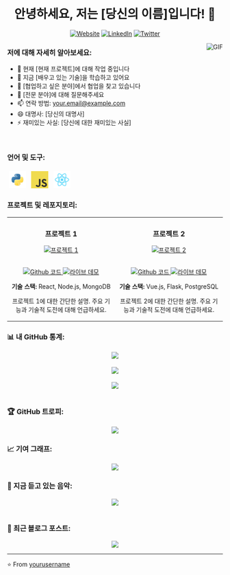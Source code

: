 <h1 align="center">안녕하세요, 저는 [당신의 이름]입니다! 👋</h1>

<p align="center">
  <a href="https://your-website.com"><img src="https://img.shields.io/badge/Website-3b5998?style=flat-square&logo=google-chrome&logoColor=white" alt="Website"></a>
  <a href="https://linkedin.com/in/yourusername"><img src="https://img.shields.io/badge/-LinkedIn-0e76a8?style=flat-square&logo=Linkedin&logoColor=white" alt="LinkedIn"></a>
  <a href="https://twitter.com/yourusername"><img src="https://img.shields.io/badge/-Twitter-00acee?style=flat-square&logo=Twitter&logoColor=white" alt="Twitter"></a>
</p>

<img align="right" height="270px" alt="GIF" src="https://i.pinimg.com/originals/e4/26/70/e426702edf874b181aced1e2fa5c6cde.gif" />

### 저에 대해 자세히 알아보세요:

- 🔭 현재 [현재 프로젝트]에 대해 작업 중입니다
- 🌱 지금 [배우고 있는 기술]을 학습하고 있어요
- 👯 [협업하고 싶은 분야]에서 협업을 찾고 있습니다
- 💬 [전문 분야]에 대해 질문해주세요
- 📫 연락 방법: your.email@example.com
- 😄 대명사: [당신의 대명사]
- ⚡ 재미있는 사실: [당신에 대한 재미있는 사실]

<br>

### 언어 및 도구:

<p align="left">
  <img src="https://raw.githubusercontent.com/github/explore/80688e429a7d4ef2fca1e82350fe8e3517d3494d/topics/python/python.png" alt="Python" height="40" style="vertical-align:top; margin:4px">
  <img src="https://raw.githubusercontent.com/github/explore/80688e429a7d4ef2fca1e82350fe8e3517d3494d/topics/javascript/javascript.png" alt="Javascript" height="40" style="vertical-align:top; margin:4px">
  <img src="https://raw.githubusercontent.com/github/explore/80688e429a7d4ef2fca1e82350fe8e3517d3494d/topics/react/react.png" alt="React" height="40" style="vertical-align:top; margin:4px">
  <!-- 더 많은 기술 아이콘 추가 -->
</p>

### 프로젝트 및 레포지토리:

<table>
  <tr>
    <td width="50%">
      <h3 align="center">프로젝트 1</h3>
      <div align="center">  
        <a href="https://github.com/yourusername/project1" target="_blank">
          <img src="https://github.com/yourusername/project1/raw/main/assets/preview.png" alt="프로젝트 1" height="200px">
        </a>
        <br>
        <br>
        <p>
          <a href="https://github.com/yourusername/project1" target="_blank">
            <img src="https://img.shields.io/badge/코드-github-blue?style=for-the-badge&logo=github" alt="Github 코드">
          </a>  
          <a href="https://project1-demo.com" target="_blank">
            <img src="https://img.shields.io/badge/라이브-데모-green?style=for-the-badge&logo=appveyor" alt="라이브 데모">
          </a>
        </p>
        <p><strong>기술 스택:</strong> React, Node.js, MongoDB</p>
        <p>프로젝트 1에 대한 간단한 설명. 주요 기능과 기술적 도전에 대해 언급하세요.</p>
      </div>
    </td>
    <td width="50%">
      <h3 align="center">프로젝트 2</h3>
      <div align="center">  
        <a href="https://github.com/yourusername/project2" target="_blank">
          <img src="https://github.com/yourusername/project2/raw/main/assets/preview.png" alt="프로젝트 2" height="200px">
        </a>
        <br>
        <br>
        <p>
          <a href="https://github.com/yourusername/project2" target="_blank">
            <img src="https://img.shields.io/badge/코드-github-blue?style=for-the-badge&logo=github" alt="Github 코드">
          </a>  
          <a href="https://project2-demo.com" target="_blank">
            <img src="https://img.shields.io/badge/라이브-데모-green?style=for-the-badge&logo=appveyor" alt="라이브 데모">
          </a>
        </p>
        <p><strong>기술 스택:</strong> Vue.js, Flask, PostgreSQL</p>
        <p>프로젝트 2에 대한 간단한 설명. 주요 기능과 기술적 도전에 대해 언급하세요.</p>
      </div>
    </td>
  </tr>
</table>

### 📊 내 GitHub 통계:

<div align="center">
  <img src="https://github-readme-stats.vercel.app/api?username=yourusername&show_icons=true&count_private=true&hide_border=true" align="center" />
</div>  
<br/>

<div align="center">
  <img src="https://github-readme-streak-stats.herokuapp.com/?user=yourusername&theme=light&hide_border=true" align="center" />
</div>
<br/>

<div align="center">
  <img src="https://github-readme-stats.vercel.app/api/top-langs/?username=yourusername&hide_border=true&layout=compact" align="center" />
</div>
<br/>

### 🏆 GitHub 트로피:
<div align="center">
  <img src="https://github-profile-trophy.vercel.app/?username=yourusername&margin-w=15" align="center" />
</div>

### 📈 기여 그래프:
<div align="center">
  <img src="https://activity-graph.herokuapp.com/graph?username=yourusername&theme=minimal" align="center" />
</div> 

### 🎵 지금 듣고 있는 음악:
<div align="center">
  <img src="https://spotify-github-profile.vercel.app/api/view?uid=YOUR_SPOTIFY_USER_ID&cover_image=true&theme=default" align="center" />
</div>  

<br/>

### 📝 최근 블로그 포스트:
<!-- BLOG-POST-LIST:START -->
<!-- BLOG-POST-LIST:END -->

<div align="center">
<img src="https://komarev.com/ghpvc/?username=yourusername&&style=flat-square" align="center" />
</div>

---

⭐️ From [yourusername](https://github.com/yourusername)
